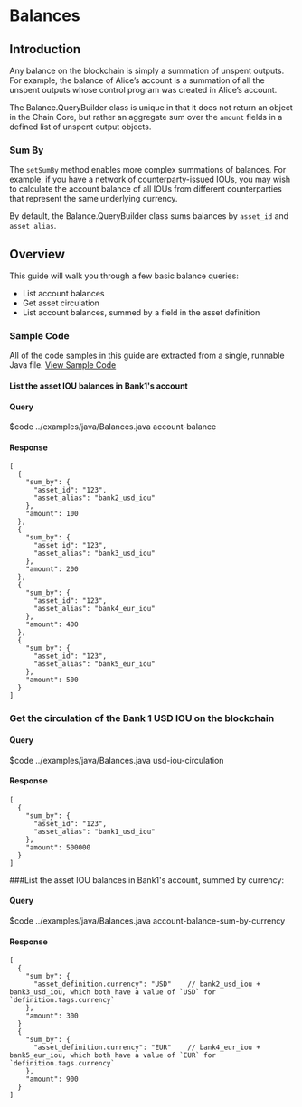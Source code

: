 # Balances

## Introduction

Any balance on the blockchain is simply a summation of unspent outputs. For example, the balance of Alice’s account is a summation of all the unspent outputs whose control program was created in Alice’s account.

The Balance.QueryBuilder class is unique in that it does not return an object in the Chain Core, but rather an aggregate sum over the `amount` fields in a defined list of unspent output objects.
### Sum By

The `setSumBy` method enables more complex summations of balances. For example, if you have a network of counterparty-issued IOUs, you may wish to calculate the account balance of all IOUs from different counterparties that represent the same underlying currency.

By default, the Balance.QueryBuilder class sums balances by `asset_id` and `asset_alias`.


## Overview

This guide will walk you through a few basic balance queries:

* List account balances
* Get asset circulation
* List account balances, summed by a field in the asset definition

### Sample Code
All of the code samples in this guide are extracted from a single, runnable Java file.
<a href="../examples/java/Balances.java" class="downloadBtn btn success" target="\_blank">View Sample Code</a>


#### List the asset IOU balances in Bank1's account

#### Query

$code ../examples/java/Balances.java account-balance

#### Response

```
[
  {
    "sum_by": {
      "asset_id": "123",
      "asset_alias": "bank2_usd_iou"
    },
    "amount": 100
  },
  {
    "sum_by": {
      "asset_id": "123",
      "asset_alias": "bank3_usd_iou"
    },
    "amount": 200
  },
  {
    "sum_by": {
      "asset_id": "123",
      "asset_alias": "bank4_eur_iou"
    },
    "amount": 400
  },
  {
    "sum_by": {
      "asset_id": "123",
      "asset_alias": "bank5_eur_iou"
    },
    "amount": 500
  }
]
```

### Get the circulation of the Bank 1 USD IOU on the blockchain

#### Query

$code ../examples/java/Balances.java usd-iou-circulation

#### Response

```
[
  {
    "sum_by": {
      "asset_id": "123",
      "asset_alias": "bank1_usd_iou"
    },
    "amount": 500000
  }
]
```


###List the asset IOU balances in Bank1's account, summed by currency:

#### Query

$code ../examples/java/Balances.java account-balance-sum-by-currency

#### Response

```
[
  {
    "sum_by": {
      "asset_definition.currency": "USD"    // bank2_usd_iou + bank3_usd_iou, which both have a value of `USD` for `definition.tags.currency`
    },
    "amount": 300
  }
  {
    "sum_by": {
      "asset_definition.currency": "EUR"    // bank4_eur_iou + bank5_eur_iou, which both have a value of `EUR` for `definition.tags.currency`
    },
    "amount": 900
  }
]
```
